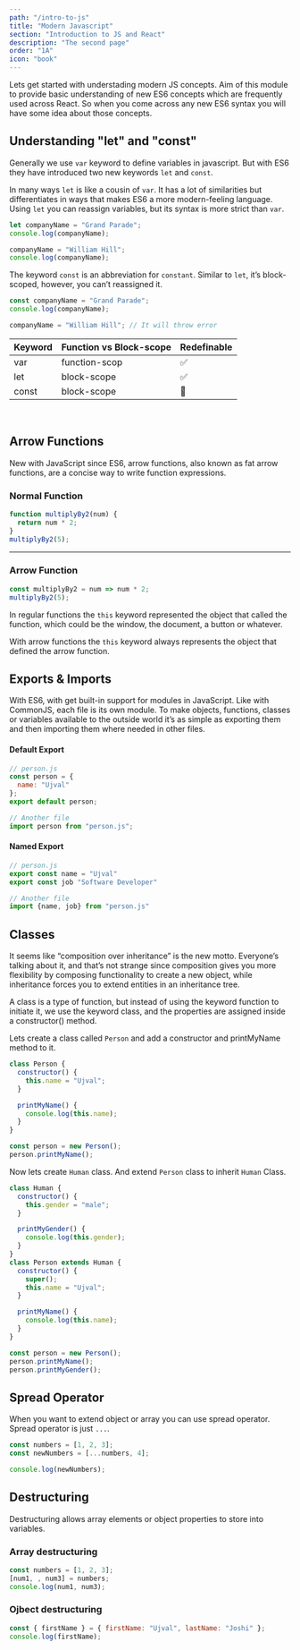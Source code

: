 ```yaml
---
path: "/intro-to-js"
title: "Modern Javascript"
section: "Introduction to JS and React"
description: "The second page"
order: "1A"
icon: "book"
---
```


Lets get started with understading modern JS concepts. Aim of this module to provide basic understanding of new ES6 concepts which are frequently used across React. So when you come across any new ES6 syntax you will have some idea about those concepts.

## Understanding "let" and "const"

Generally we use `var` keyword to define variables in javascript. But with ES6 they have introduced two new keywords `let` and `const`.

In many ways `let` is like a cousin of `var`. It has a lot of similarities but differentiates in ways that makes ES6 a more modern-feeling language. Using `let` you can reassign variables, but its syntax is more strict than `var`.

```js
let companyName = "Grand Parade";
console.log(companyName);

companyName = "William Hill";
console.log(companyName);
```

The keyword `const` is an abbreviation for `constant`. Similar to `let`, it’s block-scoped, however, you can’t reassigned it.

```js
const companyName = "Grand Parade";
console.log(companyName);

companyName = "William Hill"; // It will throw error
```

| Keyword | Function vs Block-scope | Redefinable |
| ------- | ----------------------- | ----------- |
| var     | function-scop           | ✅          |
| let     | block-scope             | ✅          |
| const   | block-scope             | 🚫          |

<br >

## Arrow Functions

New with JavaScript since ES6, arrow functions, also known as fat arrow functions, are a concise way to write function expressions.

### Normal Function

```js
function multiplyBy2(num) {
  return num * 2;
}
multiplyBy2(5);
```

---

### Arrow Function

```js
const multiplyBy2 = num => num * 2;
multiplyBy2(5);
```

In regular functions the `this` keyword represented the object that called the function, which could be the window, the document, a button or whatever.

With arrow functions the `this` keyword always represents the object that defined the arrow function.

## Exports & Imports

With ES6, with get built-in support for modules in JavaScript. Like with CommonJS, each file is its own module. To make objects, functions, classes or variables available to the outside world it’s as simple as exporting them and then importing them where needed in other files.

#### Default Export

```js
// person.js
const person = {
  name: "Ujval"
};
export default person;

// Another file
import person from "person.js";
```

#### Named Export

```js
// person.js
export const name = "Ujval"
export const job "Software Developer"

// Another file
import {name, job} from "person.js"
```

## Classes

It seems like “composition over inheritance” is the new motto. Everyone’s talking about it, and that’s not strange since composition gives you more flexibility by composing functionality to create a new object, while inheritance forces you to extend entities in an inheritance tree.

A class is a type of function, but instead of using the keyword function to initiate it, we use the keyword class, and the properties are assigned inside a constructor() method.

Lets create a class called `Person` and add a constructor and printMyName method to it.

```js
class Person {
  constructor() {
    this.name = "Ujval";
  }

  printMyName() {
    console.log(this.name);
  }
}

const person = new Person();
person.printMyName();
```

Now lets create `Human` class. And extend `Person` class to inherit `Human` Class.

```js
class Human {
  constructor() {
    this.gender = "male";
  }

  printMyGender() {
    console.log(this.gender);
  }
}
class Person extends Human {
  constructor() {
    super();
    this.name = "Ujval";
  }

  printMyName() {
    console.log(this.name);
  }
}

const person = new Person();
person.printMyName();
person.printMyGender();
```

## Spread Operator

When you want to extend object or array you can use spread operator. Spread operator is just `...`.

```js
const numbers = [1, 2, 3];
const newNumbers = [...numbers, 4];

console.log(newNumbers);
```

## Destructuring

Destructuring allows array elements or object properties to store into variables.

### Array destructuring

```js
const numbers = [1, 2, 3];
[num1, , num3] = numbers;
console.log(num1, num3);
```

### Ojbect destructuring

```js
const { firstName } = { firstName: "Ujval", lastName: "Joshi" };
console.log(firstName);
```

